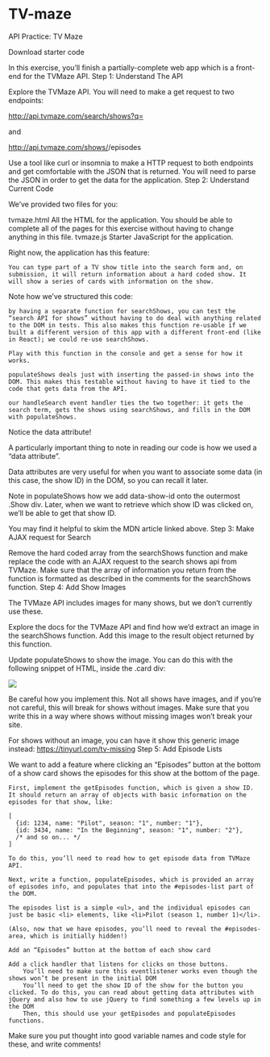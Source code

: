 # TV-maze

API Practice: TV Maze

Download starter code

In this exercise, you’ll finish a partially-complete web app which is a front-end for the TVMaze API.
Step 1: Understand The API

Explore the TVMaze API. You will need to make a get request to two endpoints:

http://api.tvmaze.com/search/shows?q=<search query>

and

http://api.tvmaze.com/shows/<show id>/episodes

Use a tool like curl or insomnia to make a HTTP request to both endpoints and get comfortable with the JSON that is returned. You will need to parse the JSON in order to get the data for the application.
Step 2: Understand Current Code

We’ve provided two files for you:

tvmaze.html
    All the HTML for the application. You should be able to complete all of the pages for this exercise without having to change anything in this file.
tvmaze.js
    Starter JavaScript for the application.

Right now, the application has this feature:

    You can type part of a TV show title into the search form and, on submission, it will return information about a hard coded show. It will show a series of cards with information on the show.

Note how we’ve structured this code:

    by having a separate function for searchShows, you can test the “search API for shows” without having to do deal with anything related to the DOM in tests. This also makes this function re-usable if we built a different version of this app with a different front-end (like in React); we could re-use searchShows.

    Play with this function in the console and get a sense for how it works.

    populateShows deals just with inserting the passed-in shows into the DOM. This makes this testable without having to have it tied to the code that gets data from the API.

    our handleSearch event handler ties the two together: it gets the search term, gets the shows using searchShows, and fills in the DOM with populateShows.

Notice the data attribute!

A particularly important thing to note in reading our code is how we used a “data attribute”.

Data attributes are very useful for when you want to associate some data (in this case, the show ID) in the DOM, so you can recall it later.

Note in populateShows how we add data-show-id onto the outermost .Show div. Later, when we want to retrieve which show ID was clicked on, we’ll be able to get that show ID.

You may find it helpful to skim the MDN article linked above.
Step 3: Make AJAX request for Search

Remove the hard coded array from the searchShows function and make replace the code with an AJAX request to the search shows api from TVMaze. Make sure that the array of information you return from the function is formatted as described in the comments for the searchShows function.
Step 4: Add Show Images

The TVMaze API includes images for many shows, but we don’t currently use these.

Explore the docs for the TVMaze API and find how we’d extract an image in the searchShows function. Add this image to the result object returned by this function.

Update populateShows to show the image. You can do this with the following snippet of HTML, inside the .card div:

<img class="card-img-top" src="/path/to/image">

Be careful how you implement this. Not all shows have images, and if you’re not careful, this will break for shows without images. Make sure that you write this in a way where shows without missing images won’t break your site.

For shows without an image, you can have it show this generic image instead: https://tinyurl.com/tv-missing
Step 5: Add Episode Lists

We want to add a feature where clicking an “Episodes” button at the bottom of a show card shows the episodes for this show at the bottom of the page.

    First, implement the getEpisodes function, which is given a show ID. It should return an array of objects with basic information on the episodes for that show, like:

    [
      {id: 1234, name: "Pilot", season: "1", number: "1"},
      {id: 3434, name: "In the Beginning", season: "1", number: "2"},
      /* and so on... */
    ]

    To do this, you’ll need to read how to get episode data from TVMaze API.

    Next, write a function, populateEpisodes, which is provided an array of episodes info, and populates that into the #episodes-list part of the DOM.

    The episodes list is a simple <ul>, and the individual episodes can just be basic <li> elements, like <li>Pilot (season 1, number 1)</li>.

    (Also, now that we have episodes, you’ll need to reveal the #episodes-area, which is initially hidden!)

    Add an “Episodes” button at the bottom of each show card

    Add a click handler that listens for clicks on those buttons.
        You’ll need to make sure this eventlistener works even though the shows won’t be present in the initial DOM
        You’ll need to get the show ID of the show for the button you clicked. To do this, you can read about getting data attributes with jQuery and also how to use jQuery to find something a few levels up in the DOM
        Then, this should use your getEpisodes and populateEpisodes functions.

Make sure you put thought into good variable names and code style for these, and write comments!
